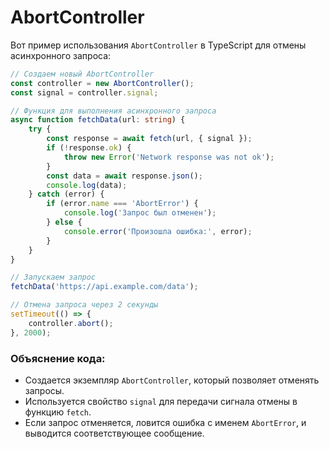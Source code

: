 # AbortController
Вот пример использования `AbortController` в TypeScript для отмены асинхронного запроса:

```typescript
// Создаем новый AbortController
const controller = new AbortController();
const signal = controller.signal;

// Функция для выполнения асинхронного запроса
async function fetchData(url: string) {
    try {
        const response = await fetch(url, { signal });
        if (!response.ok) {
            throw new Error('Network response was not ok');
        }
        const data = await response.json();
        console.log(data);
    } catch (error) {
        if (error.name === 'AbortError') {
            console.log('Запрос был отменен');
        } else {
            console.error('Произошла ошибка:', error);
        }
    }
}

// Запускаем запрос
fetchData('https://api.example.com/data');

// Отмена запроса через 2 секунды
setTimeout(() => {
    controller.abort();
}, 2000);
```

### Объяснение кода:
-  Создается экземпляр `AbortController`, который позволяет отменять запросы.
-  Используется свойство `signal` для передачи сигнала отмены в функцию `fetch`.
-  Если запрос отменяется, ловится ошибка с именем `AbortError`, и выводится соответствующее сообщение.